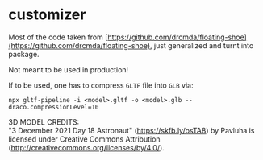 # customizer

Most of the code taken from [https://github.com/drcmda/floating-shoe](https://github.com/drcmda/floating-shoe), just generalized and turnt into package.

Not meant to be used in production!

If to be used, one has to compress `GLTF` file into `GLB` via:

```
npx gltf-pipeline -i <model>.gltf -o <model>.glb --draco.compressionLevel=10
```

3D MODEL CREDITS:  
"3 December 2021 Day 18 Astronaut" (https://skfb.ly/osTA8) by Pavluha is licensed under Creative Commons Attribution (http://creativecommons.org/licenses/by/4.0/).
